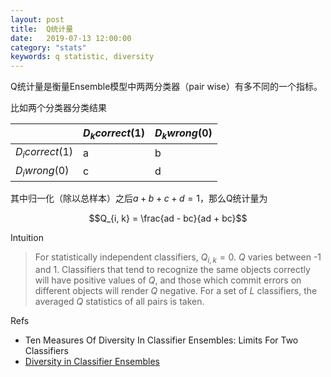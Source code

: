 ```yaml
---
layout: post
title:  Q统计量
date:   2019-07-13 12:00:00
category: "stats"
keywords: q statistic, diversity
---
```


Q统计量是衡量Ensemble模型中两两分类器（pair wise）有多不同的一个指标。

比如两个分类器分类结果

|  | $D_k correct(1)$ | $D_k wrong(0)$ |
| --- | --- | --- |
| $D_i correct(1)$ | a | b |
| $D_i wrong(0)$ | c | d  |

其中归一化（除以总样本）之后$a+b+c+d=1$，那么Q统计量为

$$Q_{i, k} = \frac{ad - bc}{ad + bc}$$

Intuition

> For statistically independent classifiers, $Q_{i,k} = 0$. $Q$ varies between -1 and 1. Classifiers that tend to recognize the same objects correctly will have positive values of $Q$, and those which commit errors on different objects will render $Q$ negative. For a set of $L$ classifiers, the averaged $Q$ statistics of all pairs is taken.

Refs

+ Ten Measures Of Diversity In Classifier Ensembles: Limits For Two Classifiers
+ [Diversity in Classifier
Ensembles](https://pralab.diee.unica.it/sites/default/files/Slides/Kuncheva_lecture_4_Cagliari.pdf)



